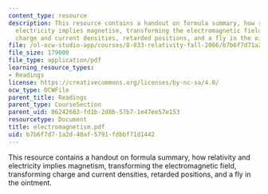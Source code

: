 ```yaml
---
content_type: resource
description: This resource contains a handout on formula summary, how relativity and
  electricity implies magnetism, transforming the electromagnetic field, transforming
  charge and current densities, retarded positions, and a fly in the ointment.
file: /ol-ocw-studio-app/courses/8-033-relativity-fall-2006/b7b6f7d71a2d40af5791fdbbf71d1442_electromagnetism.pdf
file_size: 179000
file_type: application/pdf
learning_resource_types:
- Readings
license: https://creativecommons.org/licenses/by-nc-sa/4.0/
ocw_type: OCWFile
parent_title: Readings
parent_type: CourseSection
parent_uid: 06242663-fd1b-2d8b-57b7-1e47ee57e153
resourcetype: Document
title: electromagnetism.pdf
uid: b7b6f7d7-1a2d-40af-5791-fdbbf71d1442
---
```

This resource contains a handout on formula summary, how relativity and electricity implies magnetism, transforming the electromagnetic field, transforming charge and current densities, retarded positions, and a fly in the ointment.